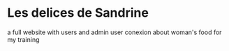 ﻿# Les delices de Sandrine

a full website with users and admin user conexion about woman's food for my training
